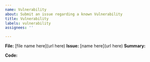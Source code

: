 ```yaml
---
name: Vulnerability
about: Submit an issue regarding a known Vulnerability
title: Vulnerability
labels: vulnerability
assignees: ''

---
```


**File:** [file name here](url here)
**Issue:** [name here](url here)
**Summary:** 

**Code:**
```

```
